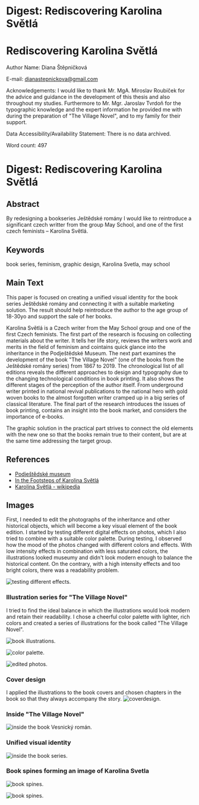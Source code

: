 # Digest: Rediscovering Karolina Světlá

# Rediscovering Karolina Světlá


Author Name: Diana Štěpničková

E-mail: dianastepnickova@gmail.com

Acknowledgements:  I would like to thank Mr. MgA. Miroslav Roubíček for the advice and guidance in the development of this thesis and also throughout my studies. Furthermore to Mr. Mgr. Jaroslav Tvrdoň for the typographic knowledge and the expert information he provided me with during the preparation of "The Village Novel", and to my family for their support.

Data Accessibility/Availability Statement: There is no data archived.

<!-- See https://www.cambridge.org/core/services/authors/open-data/data-availability-statements -->

Word count: 497

# Digest: Rediscovering Karolina Světlá

## Abstract

By redesigning a bookseries Ještědské romány I would like to reintroduce a significant czech writter from the group May School, and one of the first czech feminists – Karolina Světlá.

## Keywords

book series, feminism, graphic design, Karolina Svetla, may school

## Main Text

This paper is focused on creating a unified visual identity for the book series Ještědské romány and connecting it with a suitable marketing solution. The result should help reintroduce the author to the age group of 18-30yo and support the sale of her books. 

Karolina Světlá is a Czech writer from the May School group and one of the first Czech feminists. The first part of the research is focusing on collecting materials about the writer. It tells her life story, reviews the writers work and merits in the field of feminism and cointains quick glance into the inheritance in the Podještědské Museum. The next part examines the development of the book "The Village Novel" (one of the books from the Ještědské romány series) from 1867 to 2019. The chronological list of all editions reveals the different approaches to design and typography due to the changing technological conditions in book printing. It also shows the different stages of the perception of the author itself. From underground writer printed in national revival publications to the national hero with gold woven books to the almost forgotten writer cramped up in a big series of classical literature. The final part of the research introduces the issues of book printing, contains an insight into the book market, and considers the importance of e-books. 

The graphic solution in the practical part strives to connect the old elements with the new one so that the books remain true to their content, but are at the same time addressing the target group.


## References

- [Podještědské museum](https://www.muzeumceskydub.cz/en)
- [In the Footsteps of Karolina Světlá](http://www.karolinasvetla.cz/en/)
- [Karolina Světlá - wikipedia](https://en.wikipedia.org/wiki/Karolina_Sv%C4%9Btl%C3%A1)

## Images

First, I needed to edit the photographs of the inheritance and other historical objects, which will become a key visual element of the book edition. I started by testing different digital effects on photos, which I also tried to combine with a suitable color palette. During testing, I observed how the mood of the photos changed with different colors and effects. With low intensity effects in combination with less saturated colors, the illustrations looked museumy and didn't look modern enough to balance the historical content. On the contrary, with a high intensity effects and too bright colors, there was a readability problem.

![testing different effects.](img/test.jpg)

### Illustration series for "The Village Novel"

I tried to find the ideal balance in which the illustrations would look modern and retain their readability. I chose a cheerful color palette with lighter, rich colors and created a series of illustrations for the book called "The Village Novel".

![book illustrations.](img/serie.png)

![color palette.](img/paleta.png)

![edited photos.](img/editedphotos.jpg)


### Cover design
I applied the illustrations to the book covers and chosen chapters in the book so that they always accompany the story.
![coverdesign.](img/covers.png)

### Inside "The Village Novel"
![inside the book Vesnický román.](img/inside.png)

### Unified visual identity
![inside the book series.](img/all.png)

### Book spines forming an image of Karolina Svetla
![book spines.](img/hrbety2.png)

![book spines.](img/hrbety.jpg)


